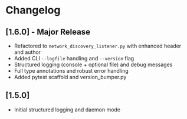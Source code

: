 # Changelog

## [1.6.0] - Major Release
- Refactored to `network_discovery_listener.py` with enhanced header and author
- Added CLI `--logfile` handling and `--version` flag
- Structured logging (console + optional file) and debug messages
- Full type annotations and robust error handling
- Added pytest scaffold and version_bumper.py

## [1.5.0]
- Initial structured logging and daemon mode
